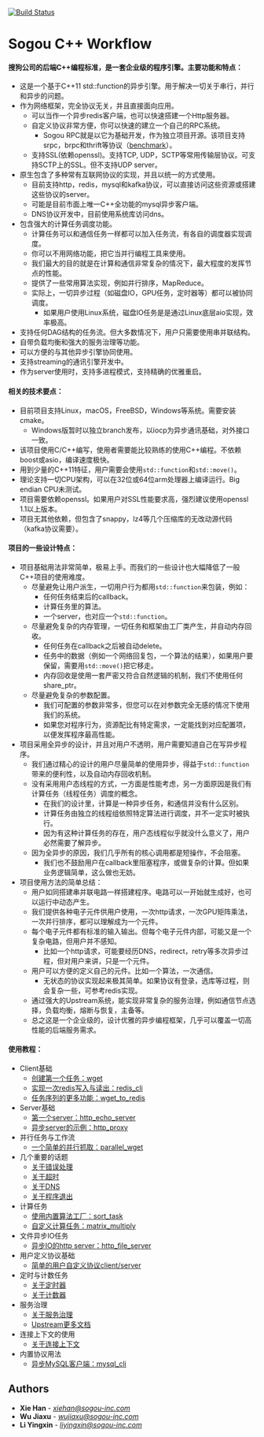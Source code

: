 [![Build Status](https://travis-ci.org/sonullx/workflow.svg?branch=master)](https://travis-ci.org/sonullx/workflow)

# Sogou C++ Workflow
#### 搜狗公司的后端C++编程标准，是一套企业级的程序引擎。主要功能和特点：
  * 这是一个基于C++11 std::function的异步引擎。用于解决一切关于串行，并行和异步的问题。
  * 作为网络框架，完全协议无关，并且直接面向应用。
    * 可以当作一个异步redis客户端，也可以快速搭建一个Http服务器。
    * 自定义协议非常方便，你可以快速的建立一个自己的RPC系统。
      * Sogou RPC就是以它为基础开发，作为独立项目开源。该项目支持srpc，brpc和thrift等协议（[benchmark](https://github.com/holmes1412/sogou-rpc-benchmark)）。
    * 支持SSL(依赖openssl)。支持TCP, UDP，SCTP等常用传输层协议。可支持SCTP上的SSL。但不支持UDP server。
  * 原生包含了多种常有互联网协议的实现，并且以统一的方式使用。
    * 目前支持http，redis，mysql和kafka协议，可以直接访问这些资源或搭建这些协议的server。
    * 可能是目前市面上唯一C++全功能的mysql异步客户端。
    * DNS协议开发中，目前使用系统库访问dns。
  * 包含强大的计算任务调度功能。
    * 计算任务可以和通信任务一样都可以加入任务流，有各自的调度器实现调度。
    * 你可以不用网络功能，把它当并行编程工具来使用。
    * 我们最大的目的就是在计算和通信非常复杂的情况下，最大程度的发挥节点的性能。
    * 提供了一些常用算法实现，例如并行排序，MapReduce。
    * 实际上，一切异步过程（如磁盘IO，GPU任务，定时器等）都可以被协同调度。
      * 如果用户使用Linux系统，磁盘IO任务是是通过Linux底层aio实现，效率极高。
  * 支持任何DAG结构的任务流。但大多数情况下，用户只需要使用串并联结构。
  * 自带负载均衡和强大的服务治理等功能。
  * 可以方便的与其他异步引擎协同使用。
  * 支持streaming的通讯引擎开发中。
  * 作为server使用时，支持多进程模式，支持精确的优雅重启。

#### 相关的技术要点：
  * 目前项目支持Linux，macOS，FreeBSD，Windows等系统。需要安装cmake。
    * Windows版暂时以独立branch发布，以iocp为异步通讯基础，对外接口一致。
  * 该项目使用C/C++编写，使用者需要能比较熟练的使用C++编程。不依赖boost或asio，编译速度极快。
  * 用到少量的C++11特征，用户需要会使用`std::function`和`std::move()`。
  * 理论支持一切CPU架构，可以在32位或64位arm处理器上编译运行。Big endian CPU未测试。
  * 项目需要依赖openssl。如果用户对SSL性能要求高，强烈建议使用openssl 1.1以上版本。
  * 项目无其他依赖，但包含了snappy，lz4等几个压缩库的无改动源代码（kafka协议需要）。

#### 项目的一些设计特点：
  * 项目基础用法非常简单，极易上手。而我们的一些设计也大幅降低了一般C++项目的使用难度。
    * 尽量避免让用户派生，一切用户行为都用`std::function`来包装，例如：
      * 任何任务结束后的callback。
      * 计算任务里的算法。
      * 一个server，也对应一个`std::function`。
    * 尽量避免复杂的内存管理，一切任务和框架由工厂类产生，并自动内存回收。
      * 任何任务在callback之后被自动delete。
      * 任务中的数据（例如一个网络回复包，一个算法的结果），如果用户要保留，需要用`std::move()`把它移走。
      * 内存回收是使用一套严密又符合自然逻辑的机制，我们不使用任何share_ptr。
    * 尽量避免复杂的参数配置。
      * 我们可配置的参数非常多，但您可以在对参数完全无感的情况下使用我们的系统。
      * 如果您对程序行为，资源配比有特定需求，一定能找到对应配置项，以便发挥程序最高性能。
  * 项目采用全异步的设计，并且对用户不透明，用户需要知道自己在写异步程序。
    * 我们通过精心的设计的用户尽量简单的使用异步，得益于`std::function`带来的便利性，以及自动内存回收机制。
    * 没有采用用户态线程的方式，一方面是性能考虑，另一方面原因是我们有计算任务（线程任务）调度的概念。
      * 在我们的设计里，计算是一种异步任务，和通信并没有什么区别。
      * 计算任务由独立的线程组依照特定算法进行调度，并不一定实时被执行。
      * 因为有这种计算任务的存在，用户态线程似乎就没什么意义了，用户必然需要了解异步。
    * 因为全异步的原因，我们几乎所有的核心调用都是短操作，不会阻塞。
      * 我们也不鼓励用户在callback里阻塞程序，或做复杂的计算。但如果业务逻辑简单，这么做也无妨。
  * 项目使用方法的简单总结：
    * 用户如同搭建串并联电路一样搭建程序。电路可以一开始就生成好，也可以运行中动态产生。
    * 我们提供各种电子元件供用户使用，一次http请求，一次GPU矩阵乘法，一次并行排序，都可以理解成为一个元件。
    * 每个电子元件都有标准的输入输出。但每个电子元件内部，可能又是一个复杂电路，但用户并不感知。
      * 比如一个http请求，可能要经历DNS，redirect，retry等多次异步过程，但对用户来讲，只是一个元件。
    * 用户可以方便的定义自己的元件。比如一个算法，一次通信。
      * 无状态的协议实现起来极其简单。如果协议有登录，选库等过程，则会复杂一些，可参考redis实现。
    * 通过强大的Upstream系统，能实现非常复杂的服务治理，例如通信节点选择，负载均衡，熔断与恢复，主备等。
    * 总之这是一个企业级的，设计优雅的异步编程框架，几乎可以覆盖一切高性能的后端服务需求。

#### 使用教程：
  * Client基础
    * [创建第一个任务：wget](docs/tutorial-01-wget.md)
    * [实现一次redis写入与读出：redis_cli](docs/tutorial-02-redis_cli.md)
    * [任务序列的更多功能：wget_to_redis](docs/tutorial-03-wget_to_redis.md)
  * Server基础
    * [第一个server：http_echo_server](docs/tutorial-04-http_echo_server.md)
    * [异步server的示例：http_proxy](docs/tutorial-05-http_proxy.md)
  * 并行任务与工作流　
    * [一个简单的并行抓取：parallel_wget](docs/tutorial-06-parallel_wget.md)
  * 几个重要的话题
    * [关于错误处理](docs/about-error.md)
    * [关于超时](docs/about-timeout.md)
    * [关于DNS](docs/about-dns.md)
    * [关于程序退出](docs/about-exit.md)
  * 计算任务
    * [使用内置算法工厂：sort_task](docs/tutorial-07-sort_task.md)
    * [自定义计算任务：matrix_multiply](docs/tutorial-08-matrix_multiply.md)
  * 文件异步IO任务
    * [异步IO的http server：http_file_server](docs/tutorial-09-http_file_server.md)
  * 用户定义协议基础
    * [简单的用户自定义协议client/server](docs/tutorial-10-user_defined_protocol.md)
  * 定时与计数任务
    * [关于定时器](docs/about-timer.md)
    * [关于计数器](docs/about-counter.md)
  * 服务治理
    * [关于服务治理](docs/about-service-management.md)
    * [Upstream更多文档](docs/about-upstream.md)
  * 连接上下文的使用
    * [关于连接上下文](docs/about-connection-context.md)
  * 内置协议用法
    * [异步MySQL客户端：mysql_cli](docs/tutorial-12-mysql_cli.md)

## Authors

* **Xie Han** - *[xiehan@sogou-inc.com](mailto:xiehan@sogou-inc.com)*
* **Wu Jiaxu** - *[wujiaxu@sogou-inc.com](mailto:wujiaxu@sogou-inc.com)*
* **Li Yingxin** - *[liyingxin@sogou-inc.com](mailto:liyingxin@sogou-inc.com)*


